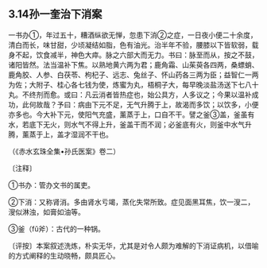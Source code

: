 ## 3.14孙一奎治下消案

一书办①，年过五十，糟酒纵欲无惮，忽患下消②之症，一日夜小便二十余度，清白而长，味甘甜，少顷凝结如脂，色有油光。治半年不验，腰膝以下皆软弱，载身不起，饮食减半，神色大瘁。脉之六部大而无力。书曰：脉至而从，按之不鼓，诸阳皆然。法当温补下焦。以熟地黄六两为君；鹿角霜、山茱萸各四两，桑螵蛸、鹿角胶、人参、白茯苓、枸杞子、远志、兔丝子、怀山药各三两为臣；益智仁一两为佐；大附子、桂心各七钱为使，炼蜜为丸，梧桐子大，每早晚淡盐汤送下七八十丸。不终剂而愈。或曰：凡云消者皆热症也，始公具方，人多议之；今果以温补成功，此何故哉？予曰：病由下元不足，无气升腾于上，故渴而多饮；以饮多，小便亦多也。今大补下元，使阳气充盛，薰蒸于上，口自不干。譬之釜③盖，釜虽有水，若底下无火，则水气不得上升，釜盖干而不润；必釜底有火，则釜中水气升腾，薰蒸于上，盖才湿润不干也。

（《赤水玄珠全集•孙氏医案》卷二）

〔注释〕

①书办：管办文书的属吏。

②下消：又称肾消。多由肾水亏竭，蒸化失常所致。症见面黑耳焦，饮一溲二，溲似淋浊，如膏如油等。

③釜（fǔ斧）：古代的一种锅。

〔评按〕本案叙述洗炼，朴实无华，尤其是对令人颇为难解的下消证病机，以借喻的方式阐释的生动晓畅，颇具匠心。
